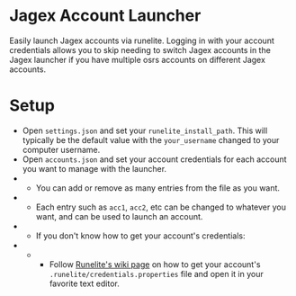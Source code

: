 # Jagex Account Launcher
Easily launch Jagex accounts via runelite. Logging in with your account credentials allows you to skip needing to switch Jagex accounts in the Jagex launcher if you have multiple osrs accounts on different Jagex accounts.

# Setup

* Open `settings.json` and set your `runelite_install_path`. This will typically be the default value with the `your_username` changed to your computer username.
* Open `accounts.json` and set your account credentials for each account you want to manage with the launcher.
* * You can add or remove as many entries from the file as you want.
* * Each entry such as `acc1`, `acc2`, etc can be changed to whatever you want, and can be used to launch an account.
* * If you don't know how to get your account's credentials:
* * * Follow [Runelite's wiki page](https://github.com/runelite/runelite/wiki/Using-Jagex-Accounts) on how to get your account's `.runelite/credentials.properties` file and open it in your favorite text editor.
